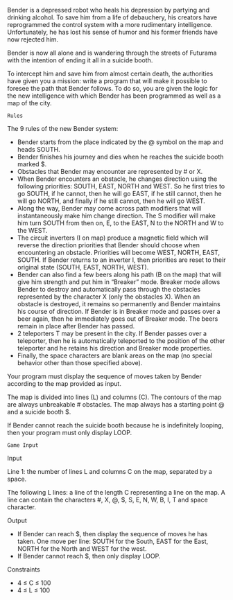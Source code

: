 Bender is a depressed robot who heals his depression by partying and drinking alcohol. To save him from a life of debauchery, his creators have reprogrammed the control system with a more rudimentary intelligence. Unfortunately, he has lost his sense of humor and his former friends have now rejected him.

Bender is now all alone and is wandering through the streets of Futurama with the intention of ending it all in a suicide booth.

To intercept him and save him from almost certain death, the authorities have given you a mission: write a program that will make it possible to foresee the path that Bender follows. To do so, you are given the logic for the new intelligence with which Bender has been programmed as well as a map of the city.

 	Rules

The 9 rules of the new Bender system:

* Bender starts from the place indicated by the @ symbol on the map and heads SOUTH.
* Bender finishes his journey and dies when he reaches the suicide booth marked $.
* Obstacles that Bender may encounter are represented by # or X.
* When Bender encounters an obstacle, he changes direction using the following priorities: SOUTH, EAST, NORTH and WEST. So he first tries to go SOUTH, if he cannot, then he will go EAST, if he still cannot, then he will go NORTH, and finally if he still cannot, then he will go WEST.
* Along the way, Bender may come across path modifiers that will instantaneously make him change direction. The S modifier will make him turn SOUTH from then on, E, to the EAST, N to the NORTH and W to the WEST.
* The circuit inverters (I on map) produce a magnetic field which will reverse the direction priorities that Bender should choose when encountering an obstacle. Priorities will become WEST, NORTH, EAST, SOUTH. If Bender returns to an inverter I, then priorities are reset to their original state (SOUTH, EAST, NORTH, WEST).
* Bender can also find a few beers along his path (B on the map) that will give him strength and put him in “Breaker” mode. Breaker mode allows Bender to destroy and automatically pass through the obstacles represented by the character X (only the obstacles X). When an obstacle is destroyed, it remains so permanently and Bender maintains his course of direction. If Bender is in Breaker mode and passes over a beer again, then he immediately goes out of Breaker mode. The beers remain in place after Bender has passed.
* 2 teleporters T may be present in the city. If Bender passes over a teleporter, then he is automatically teleported to the position of the other teleporter and he retains his direction and Breaker mode properties.
* Finally, the space characters are blank areas on the map (no special behavior other than those specified above).

Your program must display the sequence of moves taken by Bender according to the map provided as input.

The map is divided into lines (L) and columns (C). The contours of the map are always unbreakable # obstacles. The map always has a starting point @ and a suicide booth $.

If Bender cannot reach the suicide booth because he is indefinitely looping, then your program must only display LOOP.

 	Game Input

Input

Line 1: the number of lines L and columns C on the map, separated by a space.

The following L lines: a line of the length C representing a line on the map. A line can contain the characters #, X, @, $, S, E, N, W, B, I, T and space character.

Output

* If Bender can reach $, then display the sequence of moves he has taken. One move per line: SOUTH for the South, EAST for the East, NORTH for the North and WEST for the west.
* If Bender cannot reach $, then only display LOOP.

Constraints
* 4 ≤ C ≤ 100
* 4 ≤ L ≤ 100